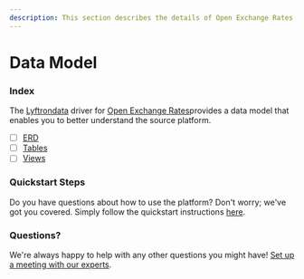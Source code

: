```yaml
---
description: This section describes the details of Open Exchange Rates ERD, Tables, and Views.
---
```


# Data Model

### Index

The  [Lyftrondata](https://www.lyftrondata.com/) driver for [Open Exchange Rates](None)provides a data model that enables you to better understand the source platform.

* [ ] [ERD](../../../business-analytics/open-exchange-rates/data-model/erd.md)
* [ ] [Tables](../../../business-analytics/open-exchange-rates/data-model/tables.md)
* [ ] [Views](../../../business-analytics/open-exchange-rates/data-model/views.md)

### Quickstart Steps

Do you have questions about how to use the platform? Don't worry; we've got you covered. Simply follow the quickstart instructions [here](../../../business-analytics/open-exchange-rates/quickstart-steps.md).

### Questions? <a href="#questions" id="questions"></a>

We're always happy to help with any other questions you might have! [Set up a meeting with our experts](https://www.lyftrondata.com/book-a-meeting/).

